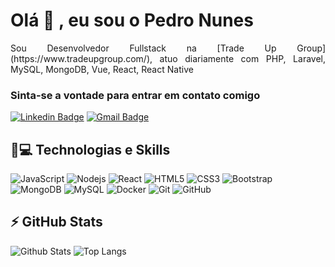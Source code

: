 <h1 align = "justify"> Olá 👋 , eu sou o Pedro Nunes</h1>
<p align = "justify">Sou Desenvolvedor Fullstack na [Trade Up Group](https://www.tradeupgroup.com/), atuo diariamente com PHP, Laravel, MySQL, MongoDB, Vue, React, React Native </p>


### Sinta-se a vontade para entrar em contato comigo
[![Linkedin Badge](https://img.shields.io/badge/-pedronunesmoura-blue?style=flat-square&logo=Linkedin&logoColor=white&link=https://www.linkedin.com/in/pedronunesmoura/)]([https://www.linkedin.com/in/natanael-de-sousa-leite-57980725/](https://www.linkedin.com/in/pedronunesmoura/))
[![Gmail Badge](https://img.shields.io/badge/-pgnunesmoura@gmail.com-c14438?style=flat-square&logo=Gmail&logoColor=white&link=mailto:pgnunesmoura@gmail.com)](mailto:pgnunesmoura@gmail.com)

## 🚀💻 Technologias e Skills

![JavaScript](https://img.shields.io/badge/-JavaScript-black?style=flat-square&logo=javascript)
![Nodejs](https://img.shields.io/badge/-Nodejs-black?style=flat-square&logo=Node.js)
![React](https://img.shields.io/badge/-React-black?style=flat-square&logo=react)
![HTML5](https://img.shields.io/badge/-HTML5-E34F26?style=flat-square&logo=html5&logoColor=white)
![CSS3](https://img.shields.io/badge/-CSS3-1572B6?style=flat-square&logo=css3)
![Bootstrap](https://img.shields.io/badge/-Bootstrap-563D7C?style=flat-square&logo=bootstrap)
![MongoDB](https://img.shields.io/badge/-MongoDB-black?style=flat-square&logo=mongodb)
![MySQL](https://img.shields.io/badge/-MySQL-black?style=flat-square&logo=mysql)
![Docker](https://img.shields.io/badge/-Docker-black?style=flat-square&logo=docker)
![Git](https://img.shields.io/badge/-Git-black?style=flat-square&logo=git)
![GitHub](https://img.shields.io/badge/-GitHub-181717?style=flat-square&logo=github)

## ⚡ GitHub Stats

![Github Stats](https://github-readme-stats.vercel.app/api?username=Pnmoura&show_icons=true&count_private=true&show_icons=true&include_all_commits=true)
![Top Langs](https://github-readme-stats.vercel.app/api/top-langs/?username=Pnmoura&hide=TeX&layout=compact)

